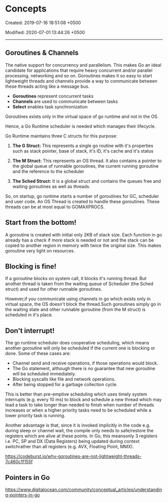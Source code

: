 # Concepts

Created: 2019-07-16 18:51:08 +0500

Modified: 2020-07-01 13:44:26 +0500

---

## Goroutines & Channels

The native support for concurrency and parallelism. This makes Go an ideal candidate for applications that require heavy concurrent and/or parallel processing, networking and so on. Goroutines makes it so easy to start lightweight threads and channels provide a way to communicate between these threads acting like a message bus.
-   **Goroutines** represent concurrent tasks
-   **Channels** are used to communicate between tasks
-   **Select** enables task synchronization

Goroutines exists only in the virtual space of go runtime and not in the OS.

Hence, a Go Runtime scheduler is needed which manages their lifecycle.

Go Runtime maintains three C structs for this purpose:

1.  **The G Struct:** This represents a single go routine with it's properties such as stack pointer, base of stack, it's ID, it's cache and it's status

2.  **The M Struct:** This represents an OS thread. It also contains a pointer to the global queue of runnable goroutines, the current running goroutine and the reference to the scheduler

3.  **The Sched Struct:** It is a global struct and contains the queues free and waiting goroutines as well as threads.

So, on startup, go runtime starts a number of goroutines for GC, scheduler and user code. An OS Thread is created to handle these goroutines. These threads can be at most equal to GOMAXPROCS.

## Start from the bottom!

A goroutine is created with initial only 2KB of stack size. Each function in go already has a check if more stack is needed or not and the stack can be copied to another region in memory with twice the original size. This makes goroutine very light on resources.

## Blocking is fine!

If a goroutine blocks on system call, it blocks it's running thread. But another thread is taken from the waiting queue of Scheduler (the Sched struct) and used for other runnable goroutines.

However,if you communicate using channels in go which exists only in virtual space, the OS doesn't block the thread.Such goroutines simply go in the waiting state and other runnable goroutine (from the M struct) is scheduled in it's place.

## Don't interrupt!

The go runtime scheduler does cooperative scheduling, which means another goroutine will only be scheduled if the current one is blocking or done. Some of these cases are:
-   Channel send and receive operations, if those operations would block.
-   The Go statement, although there is no guarantee that new goroutine will be scheduled immediately.
-   Blocking syscalls like file and network operations.
-   After being stopped for a garbage collection cycle.

This is better than pre-emptive scheduling which uses timely system interrupts (e.g. every 10 ms) to block and schedule a new thread which may lead a task to take longer than needed to finish when number of threads increases or when a higher priority tasks need to be scheduled while a lower priority task is running.

Another advantage is that, since it is invoked implicitly in the code e.g. during sleep or channel wait, the compile only needs to safe/restore the registers which are alive at these points. In Go, this meansonly 3 registers i.e. PC, SP and DX (Data Registers) being updated during context switchrather than all registers (e.g. AVX, Floating Point, MMX).

<https://codeburst.io/why-goroutines-are-not-lightweight-threads-7c460c1f155f>

## Pointers in Go

<https://www.digitalocean.com/community/conceptual_articles/understanding-pointers-in-go>
